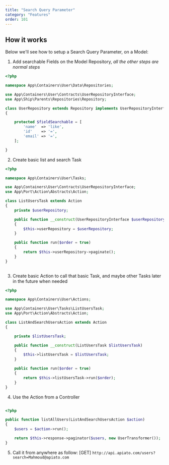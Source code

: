 ```yaml
---
title: "Search Query Parameter"
category: "Features"
order: 101
---
```


## How it works

Below we'll see how to setup a Search Query Parameter, on a Model:

1. Add searchable Fields on the Model Repository, *all the other steps are normal steps* 

```php
<?php

namespace App\Containers\User\Data\Repositories;

use App\Containers\User\Contracts\UserRepositoryInterface;
use App\Ship\Parents\Repositories\Repository;

class UserRepository extends Repository implements UserRepositoryInterface
{

    protected $fieldSearchable = [
        'name'  => 'like',
        'id'    => '=',
        'email' => '=',
    ];

}
```
	 
2. Create basic list and search Task

```php
<?php

namespace App\Containers\User\Tasks;

use App\Containers\User\Contracts\UserRepositoryInterface;
use App\Port\Action\Abstracts\Action;

class ListUsersTask extends Action
{
    private $userRepository;

    public function __construct(UserRepositoryInterface $userRepository)
    {
        $this->userRepository = $userRepository;
    }

    public function run($order = true)
    {
        return $this->userRepository->paginate();
    }
}
	 
```

3. Create basic Action to call that basic Task, and maybe other Tasks later in the future when needed

```php
<?php

namespace App\Containers\User\Actions;

use App\Containers\User\Tasks\ListUsersTask;
use App\Port\Action\Abstracts\Action;

class ListAndSearchUsersAction extends Action
{

    private $listUsersTask;

    public function __construct(ListUsersTask $listUsersTask)
    {
        $this->listUsersTask = $listUsersTask;
    }

    public function run($order = true)
    {
        return $this->listUsersTask->run($order);
    }
} 

```

4. Use the Action from a Controller

```php

<?php

public function listAllUsers(ListAndSearchUsersAction $action)
{
    $users = $action->run();

    return $this->response->paginator($users, new UserTransformer());
} 

```

5. Call it from anywhere as follow: [GET] `http://api.apiato.com/users?search=Mahmoud@apiato.com`
